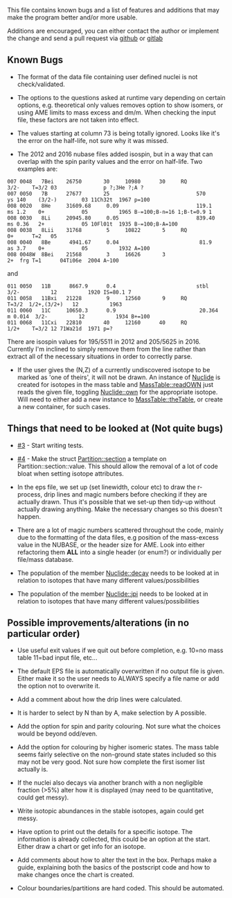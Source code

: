 This file contains known bugs and a list of features and additions that may make the program better and/or more usable.

Additions are encouraged, you can either contact the author or implement the change and send a pull request via [github](https://github.com/php1ic/inch) or [gitlab](https://gitlab.com/php1ic/inch)

## Known Bugs

- The format of the data file containing user defined nuclei is not check/validated.

- The options to the questions asked at runtime vary depending on certain options, e.g. theoretical only values removes option to show isomers, or using AME limits to mass excess and dm/m.
When checking the input file, these factors are not taken into effect.

- The values starting at column 73 is being totally ignored. Looks like it's the error on the half-life, not sure why it was missed.

- The 2012 and 2016 nubase files added isospin, but in a way that can overlap with the spin parity values and the error on half-life.
Two examples are:

```
007 0048   7Bei    26750       30     10980      30     RQ                     3/2-    T=3/2 03               p ?;3He ?;A ?
007 0050   7B      27677       25                            570     ys 140    (3/2-)        03 11Ch32t  1967 p=100
008 0020   8He     31609.68     0.09                         119.1   ms 1.2    0+            05          1965 B-=100;B-n=16 1;B-t=0.9 1
008 0030   8Li     20945.80     0.05                         839.40  ms 0.36   2+            05 10Fl01t  1935 B-=100;B-A=100
008 0038   8Lii    31768        5     10822       5     RQ                     0+      T=2   05
008 0040   8Be      4941.67     0.04                          81.9   as 3.7    0+            05          1932 A=100
008 0048W  8Bei    21568        3     16626       3                            2+  frg T=1      04Ti06e  2004 A~100
```
and
```
011 0050   11B      8667.9      0.4                          stbl              3/2-          12          1920 IS=80.1 7
011 0058   11Bxi   21228        9     12560       9     RQ              T=3/2  1/2+,(3/2+)   12          1963
011 0060   11C     10650.3      0.9                           20.364  m 0.014  3/2-          12          1934 B+=100
011 0068   11Cxi   22810       40     12160      40     RQ                     1/2+    T=3/2 12 71Wa21d  1971 p=?
```
There are isospin values for 195/5511 in 2012 and 205/5625 in 2016.
Currently I'm inclined to simply remove them from the line rather than extract all of the necessary situations in order to correctly parse.

- If the user gives the (N,Z) of a currently undiscovered isotope to be marked as 'one of theirs', it will not be drawn.
An instance of [Nuclide](include/nuclide.cpp) is created for isotopes in the mass table and [MassTable::readOWN](src/massTable.cpp#L185) just reads the given file, toggling [Nuclide::own](include/nuclide.hpp#L72) for the appropriate isotope.
Will need to either add a new instance to [MassTable::theTable](include/massTable.hpp#L51), or create a new container, for such cases.

## Things that need to be looked at (Not quite bugs)

- [#3](https://github.com/php1ic/inch/issues/3) - Start writing tests.

- [#4](https://github.com/php1ic/inch/issues/4) - Make the struct [Partition::section](src/partition.hpp#L35) a template on Partition::section::value.
This should allow the removal of a lot of code bloat when setting isotope attributes.

- In the eps file, we set up (set linewidth, colour etc) to draw the r-process, drip lines and magic numbers before checking if they are actually drawn.
Thus it's possible that we set-up then tidy-up without actually drawing anything.
Make the necessary changes so this doesn't happen.

- There are a lot of magic numbers scattered throughout the code, mainly due to the formatting of the data files, e.g position of the mass-excess value in the NUBASE, or the header size for AME.
Look into either refactoring them **ALL** into a single header (or enum?) or individually per file/mass database.

- The population of the member [Nuclide::decay](src/nuclide.cpp#L437) needs to be looked at in relation to isotopes that have many different values/possibilities

- The population of the member [Nuclide::jpi](src/nuclide.cpp#L87) needs to be looked at in relation to isotopes that have many different values/possibilities

## Possible improvements/alterations (in no particular order)

- Use useful exit values if we quit out before completion, e.g. 10=no mass table 11=bad input file, etc...

- The default EPS file is automatically overwritten if no output file is given.
Either make it so the user needs to ALWAYS specify a file name or add the option not to overwrite it.

- Add a comment about how the drip lines were calculated.

- It is harder to select by N than by A, make selection by A possible.

- Add the option for spin and parity colouring.
Not sure what the choices would be beyond odd/even.

- Add the option for colouring by higher isomeric states.
The mass table seems fairly selective on the non-ground state states included so this may not be very good.
Not sure how complete the first isomer list actually is.

- If the nuclei also decays via another branch with a non negligible fraction (>5%) alter how it is displayed (may need to be quantitative, could get messy).

- Write isotopic abundances in the stable isotopes, again could get messy.

- Have option to print out the details for a specific isotope.
The information is already collected, this could be an option at the start.
Either draw a chart or get info for an isotope.

- Add comments about how to alter the text in the box.
Perhaps make a guide, explaining both the basics of the postscript code and how to make changes once the chart is created.

- Colour boundaries/partitions are hard coded.
This should be automated.
